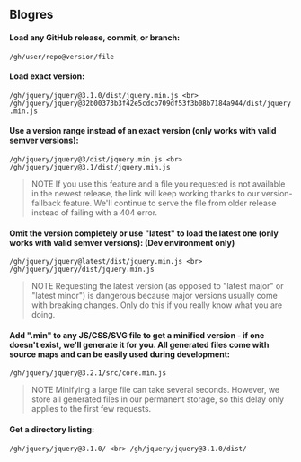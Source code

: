 ## Blogres

#### Load any GitHub release, commit, or branch:
`/gh/user/repo@version/file`
#### Load exact version:
`/gh/jquery/jquery@3.1.0/dist/jquery.min.js <br>
/gh/jquery/jquery@32b00373b3f42e5cdcb709df53f3b08b7184a944/dist/jquery.min.js`
#### Use a version range instead of an exact version (only works with valid semver versions):
`/gh/jquery/jquery@3/dist/jquery.min.js <br>
/gh/jquery/jquery@3.1/dist/jquery.min.js`
> NOTE If you use this feature and a file you requested is not available in the newest release, the link will keep working thanks to our version-fallback feature. We'll continue to serve the file from older release instead of failing with a 404 error.

#### Omit the version completely or use "latest" to load the latest one (only works with valid semver versions): (Dev environment only)
`/gh/jquery/jquery@latest/dist/jquery.min.js <br>
/gh/jquery/jquery/dist/jquery.min.js`
> NOTE Requesting the latest version (as opposed to "latest major" or "latest minor") is dangerous because major versions usually come with breaking changes. Only do this if you really know what you are doing.

#### Add ".min" to any JS/CSS/SVG file to get a minified version - if one doesn't exist, we'll generate it for you. All generated files come with source maps and can be easily used during development:
`/gh/jquery/jquery@3.2.1/src/core.min.js`
> NOTE Minifying a large file can take several seconds. However, we store all generated files in our permanent storage, so this delay only applies to the first few requests.

#### Get a directory listing:
`/gh/jquery/jquery@3.1.0/ <br>
/gh/jquery/jquery@3.1.0/dist/`
